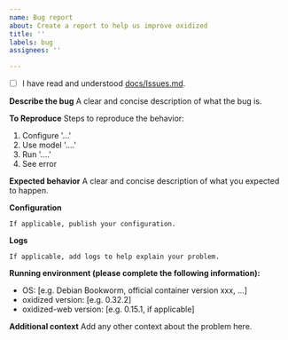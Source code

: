 ```yaml
---
name: Bug report
about: Create a report to help us improve oxidized
title: ''
labels: bug
assignees: ''

---
```

<!-- Check the box [X] -->
- [ ] I have read and understood [docs/Issues.md](/docs/Issues.md).

**Describe the bug**
A clear and concise description of what the bug is.

**To Reproduce**
Steps to reproduce the behavior:
1. Configure '...'
2. Use model '....'
3. Run '....'
4. See error

**Expected behavior**
A clear and concise description of what you expected to happen.

**Configuration**
```
If applicable, publish your configuration.
```

**Logs**
```
If applicable, add logs to help explain your problem.
```

**Running environment (please complete the following information):**
<!-- complete the following information and add further details if needed -->
- OS: [e.g. Debian Bookworm, official container version xxx, ...]
- oxidized version: [e.g. 0.32.2]
- oxidized-web version: [e.g. 0.15.1, if applicable]

**Additional context**
Add any other context about the problem here.
